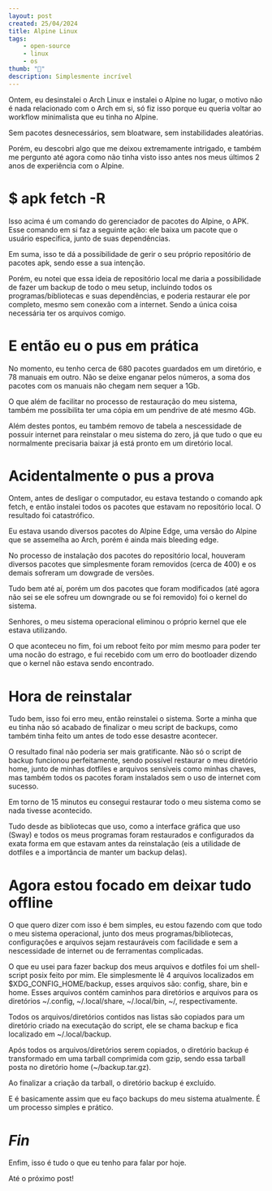 ```yaml
---
layout: post
created: 25/04/2024
title: Alpine Linux
tags:
    - open-source
    - linux
    - os
thumb: "🐧"
description: Simplesmente incrível
---
```



Ontem, eu desinstalei o Arch Linux e instalei o Alpine no lugar, o motivo
não é nada relacionado com o Arch em si, só fiz isso porque eu queria voltar ao
workflow minimalista que eu tinha no Alpine. 

Sem pacotes desnecessários,
sem bloatware, sem instabilidades aleatórias. 

Porém, eu descobri algo
que me deixou extremamente intrigado, e também me pergunto até agora como não
tinha visto isso antes nos meus últimos 2 anos de experiência com o Alpine.


# $ apk fetch -R 

Isso acima é um comando do gerenciador de pacotes do
Alpine, o APK. Esse comando em si faz a seguinte ação: ele baixa um pacote que
o usuário especifica, junto de suas dependências. 

Em suma, isso te dá a
possibilidade de gerir o seu próprio repositório de pacotes apk, sendo esse a
sua intenção. 

Porém, eu notei que essa ideia de repositório local me
daria a possibilidade de fazer um backup de todo o meu setup, incluindo todos
os programas/bibliotecas e suas dependências, e poderia restaurar ele por
completo, mesmo sem conexão com a internet. Sendo a única coisa necessária ter
os arquivos comigo. 

# E então eu o pus em prática 

No momento, eu
tenho cerca de 680 pacotes guardados em um diretório, e 78 manuais em outro.
Não se deixe enganar pelos números, a soma dos pacotes com os manuais não
chegam nem sequer a 1Gb. 

O que além de facilitar no processo de
restauração do meu sistema, também me possibilita ter uma cópia em um pendrive
de até mesmo 4Gb. 

Além destes pontos, eu também removo de tabela a
nescessidade de possuir internet para reinstalar o meu sistema do zero, já que
tudo o que eu normalmente precisaria baixar já está pronto em um diretório
local. 

# Acidentalmente o pus a prova 

Ontem, antes de desligar o
computador, eu estava testando o comando apk fetch, e então instalei todos os
pacotes que estavam no repositório local. O resultado foi catastrófico.


Eu estava usando diversos pacotes do Alpine Edge, uma versão do Alpine que
se assemelha ao Arch, porém é ainda mais bleeding edge. 

No processo de
instalação dos pacotes do repositório local, houveram diversos pacotes que
simplesmente foram removidos (cerca de 400) e os demais sofreram um dowgrade de
versões. 

Tudo bem até aí, porém um dos pacotes que foram modificados
(até agora não sei se ele sofreu um downgrade ou se foi removido) foi o kernel
do sistema. 

Senhores, o meu sistema operacional eliminou o próprio
kernel que ele estava utilizando. 

O que aconteceu no fim, foi um reboot
feito por mim mesmo para poder ter uma nocão do estrago, e fui recebido com um
erro do bootloader dizendo que o kernel não estava sendo encontrado.


# Hora de reinstalar 

Tudo bem, isso foi erro meu, então reinstalei o
sistema. Sorte a minha que eu tinha não só acabado de finalizar o meu script de
backups, como também tinha feito um antes de todo esse desastre acontecer.


O resultado final não poderia ser mais gratificante. Não só o script de
backup funcionou perfeitamente, sendo possível restaurar o meu diretório home,
junto de minhas dotfiles e arquivos sensíveis como minhas chaves, mas também
todos os pacotes foram instalados sem o uso de internet com sucesso. 

Em
torno de 15 minutos eu consegui restaurar todo o meu sistema como se nada
tivesse acontecido. 

Tudo desde as bibliotecas que uso, como a interface
gráfica que uso (Sway) e todos os meus programas foram restaurados e
configurados da exata forma em que estavam antes da reinstalação (eis a
utilidade de dotfiles e a importância de manter um backup delas). 

# Agora estou focado em deixar tudo offline 

O que quero dizer com isso é bem
simples, eu estou fazendo com que todo o meu sistema operacional, junto dos
meus programas/bibliotecas, configurações e arquivos sejam restauráveis com
facilidade e sem a nescessidade de internet ou de ferramentas complicadas.


O que eu usei para fazer backup dos meus arquivos e dotfiles foi um
shell-script posix feito por mim. Ele simplesmente lê 4 arquivos localizados em
$XDG_CONFIG_HOME/backup, esses arquivos são: config, share, bin e home. Esses
arquivos contém caminhos para diretórios e arquivos para os diretórios
~/.config, ~/.local/share, ~/.local/bin, ~/, respectivamente. 

Todos os
arquivos/diretórios contidos nas listas são copiados para um diretório criado
na executação do script, ele se chama backup e fica localizado em
~/.local/backup. 

Após todos os arquivos/diretórios serem copiados, o
diretório backup é transformado em uma tarball comprimida com gzip, sendo essa
tarball posta no diretório home (~/backup.tar.gz). 

Ao finalizar a
criação da tarball, o diretório backup é excluído. 

E é basicamente assim
que eu faço backups do meu sistema atualmente. É um processo simples e
prático. 

# _Fin_ 

Enfim, isso é tudo o que eu tenho para
falar por hoje. 

Até o próximo post!
